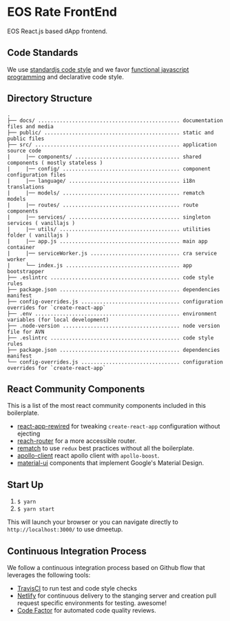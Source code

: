 # EOS Rate FrontEnd

EOS React.js based dApp frontend.

## Code Standards

We use [standardjs code style](https://standardjs.com) and we favor [functional javascript programming](https://www.youtube.com/watch?v=BMUiFMZr7vk&list=PL0zVEGEvSaeEd9hlmCXrk5yUyqUag-n84) and declarative code style.

## Directory Structure

```
.
├── docs/ .............................................. documentation files and media
├── public/ ............................................ static and public files
├── src/ ............................................... application source code
|     |── components/ .................................. shared components ( mostly stateless )
|     |── config/ ...................................... component configuration files
|     |── language/ .................................... i18n translations
|     |── models/ ...................................... rematch models
|     |── routes/ ...................................... route components
|     |── services/ .................................... singleton services ( vanillajs )
|     |── utils/ ....................................... utilities folder ( vanillajs )
|     |── app.js ....................................... main app container
|     |── serviceWorker.js ............................. cra service worker
|     └── index.js ..................................... app bootstrapper
├── .eslintrc .......................................... code style rules
├── package.json ....................................... dependencies manifest
├── config-overrides.js ................................ configuration overrides for `create-react-app`
├── .env ............................................... environment variables (for local development)
├── .node-version ...................................... node version file for AVN
├── .eslintrc .......................................... code style rules
├── package.json ....................................... dependencies manifest
└── config-overrides.js ................................ configuration overrides for `create-react-app`

```

## React Community Components

This is a list of the most react community components included in this boilerplate.

- [react-app-rewired](https://github.com/timarney/react-app-rewired) for tweaking `create-react-app` configuration without ejecting
- [reach-router](https://github.com/reach/router) for a more accessible router.
- [rematch](https://github.com/rematch/rematch) to use `redux` best practices without all the boilerplate.
- [apollo-client](https://github.com/apollographql/apollo-client) react apollo client with `apollo-boost`.
- [material-ui](https://github.com/mui-org/material-ui) components that implement Google's Material Design.

## Start Up

1. `$ yarn`
2. `$ yarn start`

This will launch your browser or you can navigate directly to `http://localhost:3000/` to use dmeetup.

## Continuous Integration Process

We follow a continuous integration process based on Github flow that leverages the following tools:

- [TravisCI](https://travis-ci.org/) to run test and code style checks
- [Netlify](https://netlify.com) for continuous delivery to the stanging server and creation pull request specific environments for testing. awesome!
- [Code Factor](https://codefactor.io) for automated code quality reviews.
